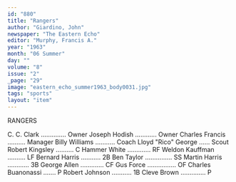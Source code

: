 ```yaml
---
id: "880"
title: "Rangers"
author: "Giardino, John"
newspaper: "The Eastern Echo"
editor: "Murphy, Francis A."
year: "1963"
month: "06 Summer"
day: ""
volume: "8"
issue: "2"
_page: "29"
image: "eastern_echo_summer1963_body0031.jpg"
tags: "sports"
layout: "item"
---
```

RANGERS

C. C. Clark .............. Owner
Joseph Hodish ............ Owner
Charles Francis .......... Manager
Billy Williams ........... Coach
Lloyd "Rico" George ...... Scout
Robert Kingsley .......... C
Hammer White ............. RF
Weldon Kauffman .......... LF
Bernard Harris ........... 2B
Ben Taylor ............... SS
Martin Harris ............ 3B
George Allen ............. CF
Gus Force ................ OF
Charles Buanonassi ....... P
Robert Johnson ........... 1B
Cleve Brown .............. P
